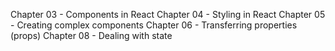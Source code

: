 Chapter 03 - Components in React
Chapter 04 - Styling in React
Chapter 05 - Creating complex components
Chapter 06 - Transferring properties (props)
Chapter 08 - Dealing with state
